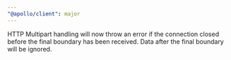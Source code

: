 ```yaml
---
"@apollo/client": major
---
```


HTTP Multipart handling will now throw an error if the connection closed before the final boundary has been received.
Data after the final boundary will be ignored.
